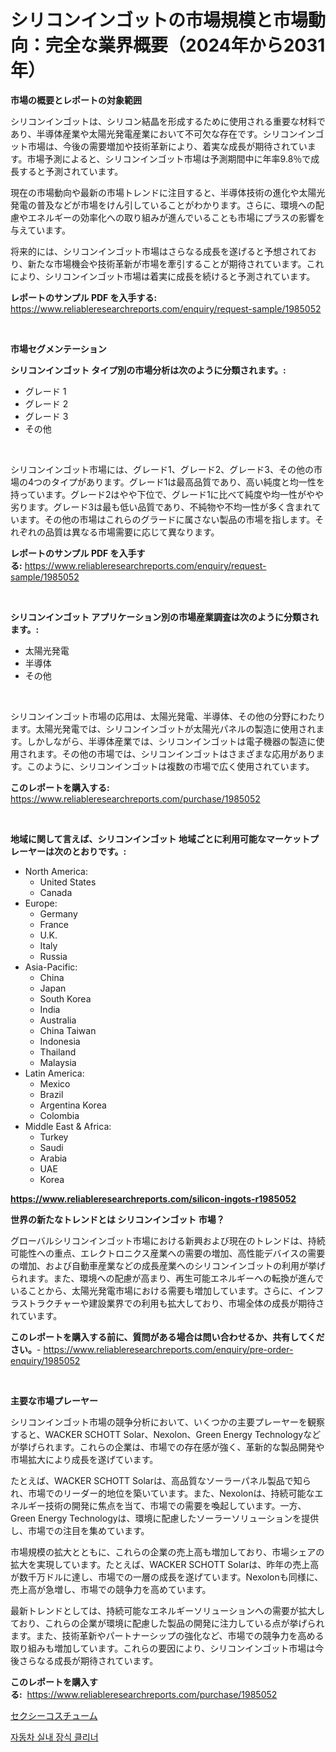 <p><h1>シリコンインゴットの市場規模と市場動向：完全な業界概要（2024年から2031年）</h1></p><p><strong>市場の概要とレポートの対象範囲</strong></p>
<p><p>シリコンインゴットは、シリコン結晶を形成するために使用される重要な材料であり、半導体産業や太陽光発電産業において不可欠な存在です。シリコンインゴット市場は、今後の需要増加や技術革新により、着実な成長が期待されています。市場予測によると、シリコンインゴット市場は予測期間中に年率9.8％で成長すると予測されています。</p><p>現在の市場動向や最新の市場トレンドに注目すると、半導体技術の進化や太陽光発電の普及などが市場をけん引していることがわかります。さらに、環境への配慮やエネルギーの効率化への取り組みが進んでいることも市場にプラスの影響を与えています。</p><p>将来的には、シリコンインゴット市場はさらなる成長を遂げると予想されており、新たな市場機会や技術革新が市場を牽引することが期待されています。これにより、シリコンインゴット市場は着実に成長を続けると予測されています。</p></p>
<p><strong>レポートのサンプル PDF を入手する:</strong> <a href="https://www.reliableresearchreports.com/enquiry/request-sample/1985052">https://www.reliableresearchreports.com/enquiry/request-sample/1985052</a></p>
<p>&nbsp;</p>
<p><strong>市場セグメンテーション</strong></p>
<p><strong>シリコンインゴット タイプ別の市場分析は次のように分類されます。:</strong></p>
<p><ul><li>グレード 1</li><li>グレード 2</li><li>グレード 3</li><li>その他</li></ul></p>
<p>&nbsp;</p>
<p><p>シリコンインゴット市場には、グレード1、グレード2、グレード3、その他の市場の4つのタイプがあります。グレード1は最高品質であり、高い純度と均一性を持っています。グレード2はやや下位で、グレード1に比べて純度や均一性がやや劣ります。グレード3は最も低い品質であり、不純物や不均一性が多く含まれています。その他の市場はこれらのグラードに属さない製品の市場を指します。それぞれの品質は異なる市場需要に応じて異なります。</p></p>
<p><strong>レポートのサンプル PDF を入手する:</strong>&nbsp;<a href="https://www.reliableresearchreports.com/enquiry/request-sample/1985052">https://www.reliableresearchreports.com/enquiry/request-sample/1985052</a></p>
<p>&nbsp;</p>
<p><strong> シリコンインゴット アプリケーション別の市場産業調査は次のように分類されます。:</strong></p>
<p><ul><li>太陽光発電</li><li>半導体</li><li>その他</li></ul></p>
<p>&nbsp;</p>
<p><p>シリコンインゴット市場の応用は、太陽光発電、半導体、その他の分野にわたります。太陽光発電では、シリコンインゴットが太陽光パネルの製造に使用されます。しかしながら、半導体産業では、シリコンインゴットは電子機器の製造に使用されます。その他の市場では、シリコンインゴットはさまざまな応用があります。このように、シリコンインゴットは複数の市場で広く使用されています。</p></p>
<p><strong>このレポートを購入する:</strong>&nbsp; <a href="https://www.reliableresearchreports.com/purchase/1985052">https://www.reliableresearchreports.com/purchase/1985052</a></p>
<p>&nbsp;</p>
<p><strong>地域に関して言えば、シリコンインゴット 地域ごとに利用可能なマーケットプレーヤーは次のとおりです。:</strong></p>
<p><ul>
    <li>
        North America:
        <ul>
            <li>United States</li>
            <li>Canada</li>
        </ul>
    </li>
    <li>
        Europe:
        <ul>
            <li>Germany</li>
            <li>France</li>
            <li>U.K.</li>
            <li>Italy</li>
            <li>Russia</li>
        </ul>
    </li>
    <li>
        Asia-Pacific:
        <ul>
            <li>China</li>
            <li>Japan</li>
            <li>South Korea</li>
            <li>India</li>
            <li>Australia</li>
            <li>China Taiwan</li>
            <li>Indonesia</li>
            <li>Thailand</li>
            <li>Malaysia</li>
        </ul>
    </li>
    <li>
        Latin America:
        <ul>
            <li>Mexico</li>
            <li>Brazil</li>
            <li>Argentina Korea</li>
            <li>Colombia</li>
        </ul>
    </li>
    <li>
        Middle East & Africa:
        <ul>
            <li>Turkey</li>
            <li>Saudi</li>
            <li>Arabia</li>
            <li>UAE</li>
            <li>Korea</li>
        </ul>
    </li>
    </ul></p>
<p><strong><a href="https://www.reliableresearchreports.com/silicon-ingots-r1985052">https://www.reliableresearchreports.com/silicon-ingots-r1985052</a></strong>&nbsp;</p>
<p><strong>世界の新たなトレンドとは シリコンインゴット 市場？</strong></p>
<p><p>グローバルシリコンインゴット市場における新興および現在のトレンドは、持続可能性への重点、エレクトロニクス産業への需要の増加、高性能デバイスの需要の増加、および自動車産業などの成長産業へのシリコンインゴットの利用が挙げられます。また、環境への配慮が高まり、再生可能エネルギーへの転換が進んでいることから、太陽光発電市場における需要も増加しています。さらに、インフラストラクチャーや建設業界での利用も拡大しており、市場全体の成長が期待されています。</p></p>
<p><strong>このレポートを購入する前に、質問がある場合は問い合わせるか、共有してください。</strong>- <a href="https://www.reliableresearchreports.com/enquiry/pre-order-enquiry/1985052">https://www.reliableresearchreports.com/enquiry/pre-order-enquiry/1985052</a></p>
<p>&nbsp;</p>
<p><strong>主要な市場プレーヤー</strong></p>
<p><p>シリコンインゴット市場の競争分析において、いくつかの主要プレーヤーを観察すると、WACKER SCHOTT Solar、Nexolon、Green Energy Technologyなどが挙げられます。これらの企業は、市場での存在感が強く、革新的な製品開発や市場拡大により成長を遂げています。 </p><p>たとえば、WACKER SCHOTT Solarは、高品質なソーラーパネル製品で知られ、市場でのリーダー的地位を築いています。また、Nexolonは、持続可能なエネルギー技術の開発に焦点を当て、市場での需要を喚起しています。一方、Green Energy Technologyは、環境に配慮したソーラーソリューションを提供し、市場での注目を集めています。</p><p>市場規模の拡大とともに、これらの企業の売上高も増加しており、市場シェアの拡大を実現しています。たとえば、WACKER SCHOTT Solarは、昨年の売上高が数千万ドルに達し、市場での一層の成長を遂げています。Nexolonも同様に、売上高が急増し、市場での競争力を高めています。</p><p>最新トレンドとしては、持続可能なエネルギーソリューションへの需要が拡大しており、これらの企業が環境に配慮した製品の開発に注力している点が挙げられます。また、技術革新やパートナーシップの強化など、市場での競争力を高める取り組みも増加しています。これらの要因により、シリコンインゴット市場は今後さらなる成長が期待されています。</p></p>
<p><strong>このレポートを購入する:</strong>&nbsp;&nbsp;<a href="https://www.reliableresearchreports.com/purchase/1985052">https://www.reliableresearchreports.com/purchase/1985052</a></p>
<p><p><a href="https://github.com/LeanneBruen2023/Market-Research-Report-List-1/blob/main/799470332980.md">セクシーコスチューム</a></p><p><a href="https://github.com/iansanftyord09878/Market-Research-Report-List-1/blob/main/927745030221.md">자동차 실내 장식 클리너</a></p></p>